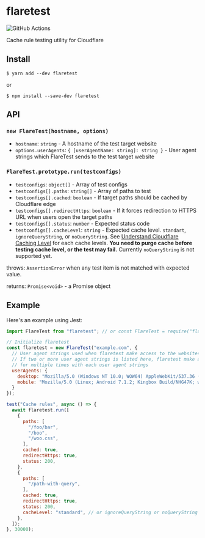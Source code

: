 # flaretest

![GitHub Actions](https://github.com/Spelldata/flaretest/workflows/Actions/badge.svg)

Cache rule testing utility for Cloudflare

## Install

```shell
$ yarn add --dev flaretest
```

or

```shell
$ npm install --save-dev flaretest
```

## API

### `new FlareTest(hostname, options)`

- `hostname`: `string` - A hostname of the test target website
- `options.userAgents`: `{ [userAgentName: string]: string }` - User agent strings which FlareTest sends to the test target website

### `FlareTest.prototype.run(testconfigs)`

- `testconfigs`: `object[]` - Array of test configs
- `testconfigs[].paths`: `string[]` - Array of paths to test
- `testconfigs[].cached`: `boolean` - If target paths should be cached by Cloudflare edge
- `testconfigs[].redirectHttps`: `boolean` - If it forces redirection to HTTPS URL when users open the target paths
- `testconfigs[].status`: `number` - Expected status code
- `testconfigs[].cacheLevel`: `string` - Expected cache level. `standart`, `ignoreQueryString`, or `noQueryString`. See [Understand Cloudflare Caching Level](https://support.cloudflare.com/hc/en-us/articles/200168256-Understand-Cloudflare-Caching-Level) for each cache levels. **You need to purge cache before testing cache level, or the test may fail.** Currently `noQueryString` is not supported yet.

throws: `AssertionError` when any test item is not matched with expected value.

returns: `Promise<void>` - a Promise object

## Example

Here's an example using Jest:

```javascript
import FlareTest from "flaretest"; // or const FlareTest = require("flaretest").default;

// Initialize flaretest
const flaretest = new FlareTest("example.com", {
  // User agent strings used when flaretest make access to the websites.
  // If two or more user agent strings is listed here, flaretest make accesses
  // for multiple times with each user agent strings
  userAgents: {
    desktop: "Mozilla/5.0 (Windows NT 10.0; WOW64) AppleWebKit/537.36 (KHTML, like Gecko) Chrome/73.0.3163.100 Safari/537.36",
    mobile: "Mozilla/5.0 (Linux; Android 7.1.2; Kingbox Build/NHG47K; wv) AppleWebKit/537.36 (KHTML, like Gecko) Version/4.0 Chrome/73.0.3653.0 Safari/537.36",
  }
});

test("Cache rules", async () => {
  await flaretest.run([
    {
      paths: [
        "/foo/bar",
        "/boo",
        "/woo.css",
      ],
      cached: true,
      redirectHttps: true,
      status: 200,
    },
    {
      paths: [
        "/path-with-query",
      ],
      cached: true,
      redirectHttps: true,
      status: 200,
      cacheLevel: "standard", // or ignoreQueryString or noQueryString
    },
  ]);
}, 30000);
```
